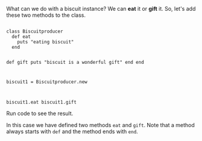 What can we do with a biscuit instance?
We can **eat** it or **gift** it.
So, let's add these two methods to the class.

<Editor lang="ruby">
<code>
class Biscuitproducer
  def eat
    puts "eating biscuit"
  end

  def gift
    puts "biscuit is a wonderful gift"
  end
end

biscuit1 = Biscuitproducer.new

biscuit1.eat
biscuit1.gift
</code>
</Editor>

Run code to see the result.

In this case we have defined two methods `eat` and `gift`.
Note that a method always starts with `def` and the method ends with `end`.